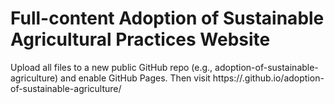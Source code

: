 # Full-content Adoption of Sustainable Agricultural Practices Website
Upload all files to a new public GitHub repo (e.g., adoption-of-sustainable-agriculture) and enable GitHub Pages.
Then visit https://<username>.github.io/adoption-of-sustainable-agriculture/
